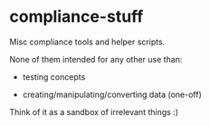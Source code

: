 # compliance-stuff

Misc compliance tools and helper scripts.

None of them intended for any other use than:

* testing concepts

* creating/manipulating/converting data (one-off)

Think of it as a sandbox of irrelevant things :)